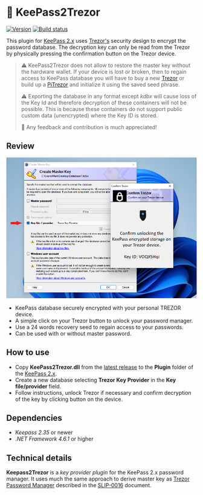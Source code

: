 # 🔐 KeePass2Trezor
[![Version](https://img.shields.io/github/release/vnau/keepass2trezor)](https://github.com/vnau/keepass2trezor/releases/latest)
[![Build status](https://ci.appveyor.com/api/projects/status/tddh86twfhcpo5kt?svg=true)](https://ci.appveyor.com/project/vnau/keepass2trezor)


This plugin for [KeePass 2.x](https://keepass.info/) uses [Trezor's](https://trezor.io/) security design to encrypt the password database.
The decryption key can only be read from the Trezor by physically pressing the confirmation button on the Trezor device. 

> ⚠ KeePass2Trezor does not allow to restore the master key without the hardware wallet. If your device is lost or broken, then to regain access to KeePass database you will have to buy a new [Trezor](https://trezor.io/) or build up a [PiTrezor](https://www.pitrezor.com) and initialize it using the saved seed phrase.
> 
> ⚠ Exporting the database in any format except _kdbx_ will cause loss of the Key Id and therefore decryption of these containers will not be possible. This is because these containers do not support public custom data (unencrypted) where the Key ID is stored.
> 
> 🌱 Any feedback and contribution is much appreciated!

## Review

![Using Trezor Hardware Wallet as key provider for KeePass 2.x](images/kp2t_screenshot1.png)

* KeePass database securely encrypted with your personal TREZOR device.
* A simple click on your Trezor button to unlock your password manager.
* Use a 24 words recovery seed to regain access to your passwords.
* Can be used with or without master password.

## How to use

* Copy __KeePass2Trezor.dll__ from the [latest release](https://github.com/vnau/keepass2trezor/releases) to the **Plugin** folder of the [KeePass 2.x](https://keepass.info/).
* Create a new database selecting __Trezor Key Provider__ in the __Key file/provider__ field.
* Follow instructions, unlock Trezor if necessary and confirm decryption of the key by clicking button on the device.

## Dependencies

* _Keepass 2.35_ or newer
* _.NET Framework 4.6.1_ or higher

## Technical details

__Keepass2Trezor__ is a _key provider plugin_ for the KeePass 2.x password manager. It uses much the same approach to derive master key as [Trezor Password Manager](https://trezor.io/passwords/) described in the [SLIP-0016](https://github.com/satoshilabs/slips/blob/master/slip-0016.md) document.

